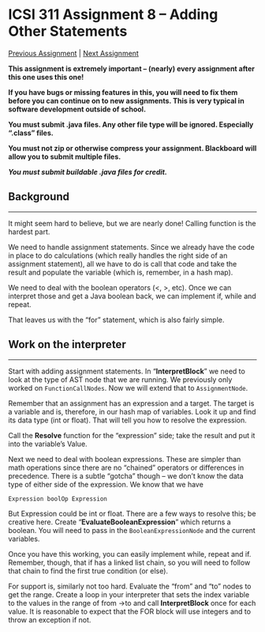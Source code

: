 # ICSI 311 Assignment 8 – Adding Other Statements

[Previous Assignment](./ICSI%20311%20Assignment%207%20%20Calling%20Functions%20in%20the%20interpreter.md)
| [Next Assignment](./ICSI%20311%20Assignment%209%20Adding%20more%20data%20types.md)

**This assignment is extremely important – (nearly) every assignment after this one uses this one!**

**If you have bugs or missing features in this, you will need to fix them before you can continue on
to new assignments. This is very typical in software development outside of school.**

**You must submit .java files. Any other file type will be ignored. Especially “.class” files.**

**You must not zip or otherwise compress your assignment. Blackboard will allow you to submit
multiple files.**

***You must submit buildable .java files for credit.***

## Background

-------------------

It might seem hard to believe, but we are nearly done! Calling function is the hardest part.

We need to handle assignment statements. Since we already have the code in place to do
calculations (which really handles the right side of an assignment statement), all we have to do is
call that code and take the result and populate the variable (which is, remember, in a hash map).

We need to deal with the boolean operators (<, >, etc). Once we can interpret those and get a Java
boolean back, we can implement if, while and repeat.

That leaves us with the “for” statement, which is also fairly simple.

## Work on the interpreter

-----

Start with adding assignment statements. In “**InterpretBlock**” we need to look at the type of AST
node
that we are running. We previously only worked on `FunctionCallNodes`. Now we will extend that to
`AssignmentNode`.

Remember that an assignment has an expression and a target. The target is a
variable
and is, therefore, in our hash map of variables. Look it up and find its data type (int or float).
That will tell you how to resolve the expression.

Call the **Resolve** function for the “expression” side; take the result and put it into the
variable’s Value.

Next we need to deal with boolean expressions. These are simpler than math operations since there
are no “chained” operators or differences in precedence. There is a subtle “gotcha” though – we
don’t know the data type of either side of the expression. We know that we have

`Expression boolOp Expression`

But Expression could be int or float. There are a few ways to resolve this; be creative here. Create
“**EvaluateBooleanExpression**” which returns a boolean. You will need to pass in the
`BooleanExpressionNode` and the current variables.

Once you have this working, you can easily implement while, repeat and if. Remember, though, that if
has a linked list chain, so you will need to follow that chain to find the first true condition (or
else).

For support is, similarly not too hard. Evaluate the “from” and “to” nodes to get the range. Create
a loop in your interpreter that sets the index variable to the values in the range of from ->to and
call **InterpretBlock** once for each value. It is reasonable to expect that the FOR block will use
integers and to throw an exception if not.